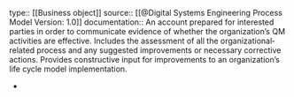 type:: [[Business object]]
source:: [[@Digital Systems Engineering Process Model Version: 1.0]]
documentation:: An account prepared for interested parties in order to communicate evidence of whether the organization’s QM activities are effective. Includes the assessment of all the organizational‐related process and any suggested improvements or necessary corrective actions. Provides constructive input for improvements to an organization’s life cycle model implementation.

-